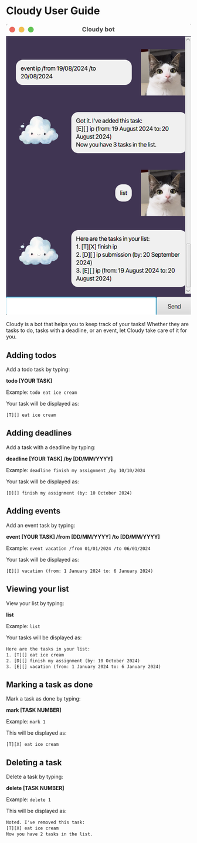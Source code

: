 # Cloudy User Guide

![Screenshot of Cloudy bot](Ui.png)

Cloudy is a bot that helps you to keep track of your tasks! Whether they are tasks to do, tasks with a deadline, or an 
event, let Cloudy take care of it for you.

## Adding todos

Add a todo task by typing:

**todo [YOUR TASK]**

Example: `todo eat ice cream`

Your task will be displayed as:

```
[T][] eat ice cream
```

## Adding deadlines

Add a task with a deadline by typing:

**deadline [YOUR TASK] /by [DD/MM/YYYY]**

Example: `deadline finish my assignment /by 10/10/2024`

Your task will be displayed as:

```
[D][] finish my assignment (by: 10 October 2024)
```

## Adding events

Add an event task by typing:

**event [YOUR TASK] /from [DD/MM/YYYY] /to [DD/MM/YYYY]**

Example: `event vacation /from 01/01/2024 /to 06/01/2024`

Your task will be displayed as:

```
[E][] vacation (from: 1 January 2024 to: 6 January 2024)
```


## Viewing your list

View your list by typing:

**list**

Example: `list`

Your tasks will be displayed as:

```
Here are the tasks in your list:
1. [T][] eat ice cream
2. [D][] finish my assignment (by: 10 October 2024)
3. [E][] vacation (from: 1 January 2024 to: 6 January 2024)
```

## Marking a task as done

Mark a task as done by typing:

**mark [TASK NUMBER]**

Example: `mark 1`

This will be displayed as:

```
[T][X] eat ice cream
```

## Deleting a task

Delete a task by typing:

**delete [TASK NUMBER]**

Example: `delete 1`

This will be displayed as:

```
Noted. I've removed this task:
[T][X] eat ice cream
Now you have 2 tasks in the list. 
```